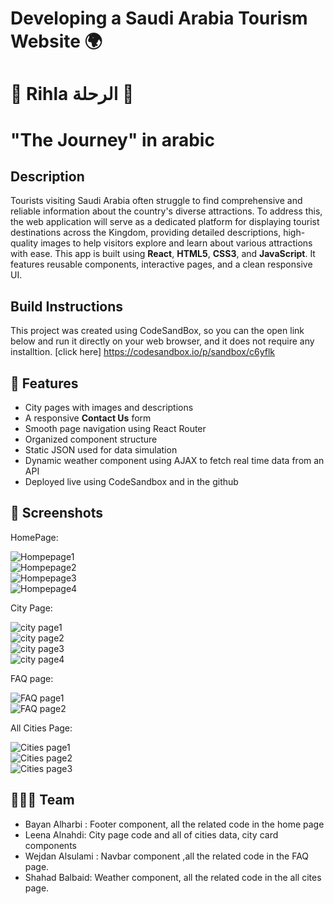 # Developing a Saudi Arabia Tourism Website 🌍 
# 🌟 Rihla الرحلة 🌟
# "The Journey" in arabic

## Description

Tourists visiting Saudi Arabia often struggle to find comprehensive and reliable information about the country's diverse attractions. To address this, the web application will serve as a dedicated platform for displaying tourist destinations across the Kingdom, providing detailed descriptions, high-quality images to help visitors explore and learn about various attractions with ease.
This app is built using **React**, **HTML5**, **CSS3**, and **JavaScript**. It features reusable components, interactive pages, and a clean responsive UI.


## Build Instructions
This project was created using CodeSandBox, so you can the open link below and run it directly on your web browser, and it does not require any installtion.
[click here] https://codesandbox.io/p/sandbox/c6yflk


## 🚀 Features
- City pages with images and descriptions
- A responsive **Contact Us** form 
- Smooth page navigation using React Router
- Organized component structure
- Static JSON used for data simulation
- Dynamic weather component using AJAX to fetch real time data from an API
- Deployed live using CodeSandbox and in the github

## 📸 Screenshots
HomePage:

![Hompepage1](/nodebox/public/Screenshots/Homepage1.png)  
![Hompepage2](/nodebox/public/Screenshots/Homepage2.png)  
![Hompepage3](/nodebox/public/Screenshots/Homepage3.png)  
![Hompepage4](/nodebox/public/Screenshots/Homepage4.png)


City Page:

![city page1](images/Screenshots/cityPage1.png)  
![city page2](images/Screenshots/cityPage2.png)  
![city page3](images/Screenshots/cityPage3.png)  
![city page4](images/Screenshots/cityPage4.png)

FAQ page:

![FAQ page1](images/Screenshots/FAQ1__.png)  
![FAQ page2](images/Screenshots/FAQ2_.png)  


All Cities Page:

![Cities page1](images/Screenshots/CitiesPage1.png)  
![Cities page2](images/Screenshots/CitiesPage2.png)  
![Cities page3](images/Screenshots/CitiesPage3.png)  


## 👩🏻‍💻 Team 

- Bayan Alharbi :
 Footer component, all the related code in the home page
- Leena Alnahdi:
City page code and all of cities data, city card components
- Wejdan Alsulami :
Navbar component ,all the related code in the FAQ page.
- Shahad Balbaid:
Weather component, all the related code in the all cites page.
